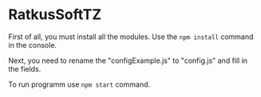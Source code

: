 # RatkusSoftTZ
First of all, you must install all the modules. Use the ``` npm install ``` command in the console.

Next, you need to rename the "configExample.js" to "config.js" and fill in the fields.

To run programm use ``` npm start ``` command.
